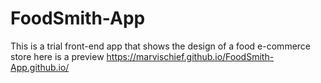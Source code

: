 # FoodSmith-App
This is a trial front-end app that shows the design of a food e-commerce store 
here is a preview
https://marvischief.github.io/FoodSmith-App.github.io/
